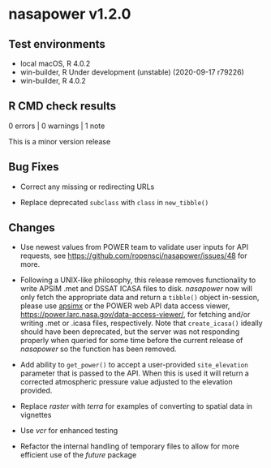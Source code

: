 # nasapower v1.2.0

## Test environments
* local macOS, R 4.0.2
* win-builder, R Under development (unstable) (2020-09-17 r79226)
* win-builder, R 4.0.2

## R CMD check results

0 errors | 0 warnings | 1 note

This is a minor version release

## Bug Fixes

* Correct any missing or redirecting URLs

* Replace deprecated `subclass` with `class` in `new_tibble()`

## Changes

* Use newest values from POWER team to validate user inputs for API requests, see <https://github.com/ropensci/nasapower/issues/48> for more.

* Following a UNIX-like philosophy, this release removes functionality to write APSIM .met and DSSAT ICASA files to disk.
_nasapower_ now will only fetch the appropriate data and return a `tibble()` object in-session, please use [apsimx](https://cran.r-project.org/package=apsimx) or the POWER web API data access viewer, <https://power.larc.nasa.gov/data-access-viewer/>, for fetching and/or writing .met or .icasa files, respectively.
Note that  `create_icasa()` ideally should have been deprecated, but the server was not responding properly when queried for some time before the current release of _nasapower_ so the function has been removed.

* Add ability to `get_power()` to accept a user-provided `site_elevation` parameter that is passed to the API.
When this is used it will return a corrected atmospheric pressure value adjusted to the elevation provided.

* Replace _raster_ with _terra_ for examples of converting to spatial data in vignettes

* Use _vcr_ for enhanced testing

* Refactor the internal handling of temporary files to allow for more efficient use of the _future_ package

